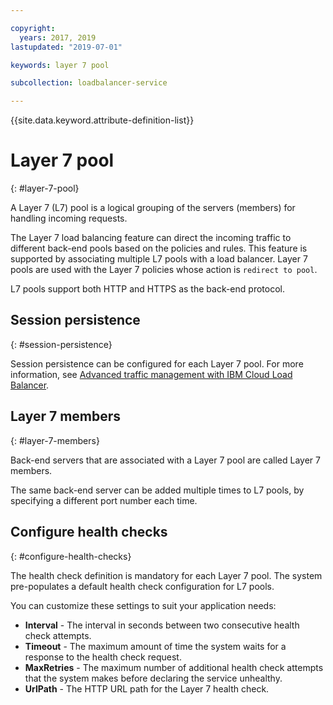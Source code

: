 ```yaml
---

copyright:
  years: 2017, 2019
lastupdated: "2019-07-01"

keywords: layer 7 pool

subcollection: loadbalancer-service

---
```


{{site.data.keyword.attribute-definition-list}}

# Layer 7 pool
{: #layer-7-pool}

A Layer 7 (L7) pool is a logical grouping of the servers (members) for handling incoming requests.

The Layer 7 load balancing feature can direct the incoming traffic to different back-end pools based
on the policies and rules. This feature is supported by associating multiple L7 pools with a load balancer. Layer 7 pools are used with the Layer 7 policies whose action is `redirect to pool`.

L7 pools support both HTTP and HTTPS as the back-end protocol.

## Session persistence
{: #session-persistence}

Session persistence can be configured for each Layer 7 pool. For more information, see 
[Advanced traffic management with IBM Cloud Load Balancer](/docs/loadbalancer-service?topic=loadbalancer-service-advanced-traffic-management-with-ibm-cloud-load-balancer).

## Layer 7 members
{: #layer-7-members}

Back-end servers that are associated with a Layer 7 pool are called Layer 7 members.

The same back-end server can be added multiple times to L7 pools, by specifying a different port number each time.

## Configure health checks
{: #configure-health-checks}

The health check definition is mandatory for each Layer 7 pool. The system pre-populates a default health check configuration for L7 pools.

You can customize these settings to suit your application needs:

* **Interval** - The interval in seconds between two consecutive health check attempts.
* **Timeout** -  The maximum amount of time the system waits for a response to the health check request.
* **MaxRetries** - The maximum number of additional health check attempts that the system makes before declaring the service unhealthy.
* **UrlPath** - The HTTP URL path for the Layer 7 health check.
